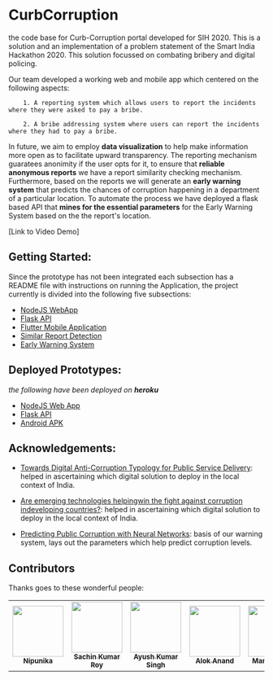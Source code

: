 # CurbCorruption
the code base for Curb-Corruption portal developed for SIH 2020.
This is a solution and an implementation of a problem statement of the Smart India Hackathon 2020. This solution focussed on combating bribery and digital policing.

Our team developed a working web and mobile app which centered on the following aspects:
```
    1. A reporting system which allows users to report the incidents where they were asked to pay a bribe.
```
```
    2. A bribe addressing system where users can report the incidents where they had to pay a bribe.
```
In future, we aim to employ **data visualization** to help make information more open as to facilitate upward transparency.
The reporting mechanism guaratees anonimity if the user opts for it, to ensure that **reliable anonymous reports** we have a report similarity checking mechanism. Furthermore, based on the reports we will generate an **early warning system** that predicts the chances of corruption happening in a department of a particular location. To automate the process we have deployed a flask based API that **mines for the essential parameters** for the Early Warning System based on the the report's location.

[Link to Video Demo]

## Getting Started:
Since the prototype has not been integrated each subsection has a README file with instructions on running the Application, the project currently is divided into the following five subsections:
- [NodeJS WebApp](https://github.com/Nipunnyka/CurbCorruption/tree/master/WebAppQC)
- [Flask API](https://github.com/Nipunnyka/CurbCorruption/tree/master/API)
- [Flutter Mobile Application](https://github.com/Nipunnyka/CurbCorruption/tree/master/SIH-Mobile-App)
- [Similar Report Detection](https://github.com/Nipunnyka/CurbCorruption/tree/master/report_similarity_model)
- [Early Warning System](https://github.com/Nipunnyka/CurbCorruption/tree/master/early_warning_system)

## Deployed Prototypes:
*the following have been deployed on **heroku***
- [NodeJS Web App](https://curb-corruption.herokuapp.com/)  
- [Flask API](https://curb-corruption-api.herokuapp.com/?city=Mumbai&state=Maharashtra) 
- [Android APK](https://github.com/Nipunnyka/CurbCorruption/blob/master/SIH-Mobile-App/sih_app-2.apk)
 
## Acknowledgements:
- [Towards Digital Anti-Corruption Typology for Public Service Delivery](https://dl.acm.org/doi/abs/10.1145/3325112.3325266): helped in ascertaining which digital solution to deploy in the local context of India.

- [Are emerging technologies helpingwin the fight against corruption indeveloping countries?](http://www.govtransparency.eu/wp-content/uploads/2019/02/ICT-corruption-24Feb19_FINAL.pdf): helped in ascertaining which digital solution to deploy in the local context of India.

- [Predicting Public Corruption with Neural Networks](https://papers.ssrn.com/sol3/papers.cfm?abstract_id=3075828): basis of our warning system, lays out the parameters which help predict corruption levels.


## Contributors
Thanks goes to these wonderful people:
<table>
  <tr>
    <td align="center"><a href="https://github.com/Nipunnyka"><img src="https://avatars.githubusercontent.com/Nipunnyka" width="100px;" alt=""/><br /><sub><b>Nipunika</b></sub></a><br /> </td>
    <td align="center"><a href="https://github.com/github-sr"><img src="https://avatars.githubusercontent.com/github-sr" width="100px;" alt=""/><br /><sub><b>Sachin Kumar Roy</b></sub></a><br /></td>
    <td align="center"><a href="https://github.com/Ayush-KS"><img src="https://avatars2.githubusercontent.com/u/45496026?s=400&v=4" width="100px;" alt=""/><br /><sub><b>Ayush Kumar Singh</b></sub></a><br /></td>
    <td align="center"><a href="https://github.com/AloxGit"><img src="https://avatars2.githubusercontent.com/u/45495804?s=400&v=4" width="100px;" alt=""/><br /><sub><b>Alok Anand</b></sub></a><br /></td>
    <td align="center"><a href="https://sinchang.me"><img src="https://avatars0.githubusercontent.com/u/3297859?v=4" width="100px;" alt=""/><br /><sub><b>Manan Arora</b></sub></a><br /></td>
    <td align="center"><a href="http://maxcubing.wordpress.com"><img src="https://avatars0.githubusercontent.com/u/8260834?v=4" width="100px;" alt=""/><br /><sub><b>Prakhar Garg</b></sub></a><br /></td>
   </tr>
</table>

